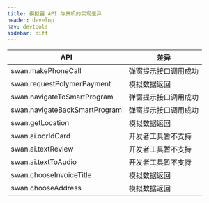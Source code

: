 ```yaml
---
title: 模拟器 API 与真机的实现差异
header: develop
nav: devtools
sidebar: diff
---
```






|API | 差异 |
|---|---|
|swan.makePhoneCall| 弹窗提示接口调用成功|
|swan.requestPolymerPayment | 模拟数据返回 |
|swan.navigateToSmartProgram | 弹窗提示接口调用成功 |
|swan.navigateBackSmartProgram | 弹窗提示接口调用成功 |
|swan.getLocation | 模拟数据返回 |
|swan.ai.ocrIdCard | 开发者工具暂不支持 |
|swan.ai.textReview | 开发者工具暂不支持 |
|swan.ai.textToAudio | 开发者工具暂不支持 |
|swan.chooseInvoiceTitle | 模拟数据返回 |
|swan.chooseAddress | 模拟数据返回 |